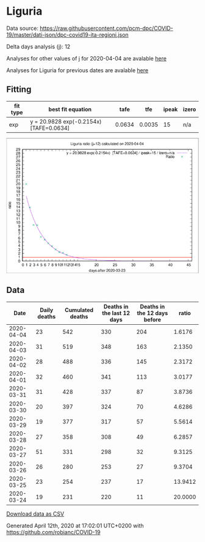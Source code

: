 # Liguria

Data source: https://raw.githubusercontent.com/pcm-dpc/COVID-19/master/dati-json/dpc-covid19-ita-regioni.json

Delta days analysis (j): 12

Analyses for other values of j for 2020-04-04 are avalable [here](../2020-04-04/README.md)

Analyses for Liguria for previous dates are avalable [here](../README.md)

## Fitting 
|fit type|best fit equation|tafe|tfe|ipeak|izero|
|-------|-----|--------|------|---|---|
|exp|y = 20.9828 exp(-0.2154x)  [TAFE=0.0634]|0.0634|0.0035|15|n/a|

![Plot](COVID-19_liguria_j12_2020-04-04.png)

## Data
|Date|Daily deaths|Cumulated deaths|Deaths in the last 12 days|Deaths in the 12 days before|ratio|
|----|----------|-----------|-------|--------------------|-----|
|2020-04-04|23|542|330|204|1.6176|
|2020-04-03|31|519|348|163|2.1350|
|2020-04-02|28|488|336|145|2.3172|
|2020-04-01|32|460|341|113|3.0177|
|2020-03-31|31|428|337|87|3.8736|
|2020-03-30|20|397|324|70|4.6286|
|2020-03-29|19|377|317|57|5.5614|
|2020-03-28|27|358|308|49|6.2857|
|2020-03-27|51|331|298|32|9.3125|
|2020-03-26|26|280|253|27|9.3704|
|2020-03-25|23|254|237|17|13.9412|
|2020-03-24|19|231|220|11|20.0000|

[Download data as CSV](COVID-19_liguria_j12_2020-04-04.csv)

Generated April 12th, 2020 at 17:02:01 UTC+0200 with https://github.com/robianc/COVID-19
